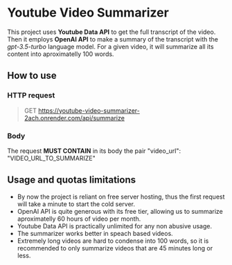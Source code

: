 # Youtube Video Summarizer

This project uses **Youtube Data API** to get the full transcript of the video. Then it employs **OpenAI API** to make a summary of the transcript with the *gpt-3.5-turbo* language model. For a given video, it will summarize all its content into aproximatelly 100 words.

## How to use

### HTTP request
> GET https://youtube-video-summarizer-2ach.onrender.com/api/summarize

### Body
The request **MUST CONTAIN** in its body the pair "video_url": "VIDEO_URL_TO_SUMMARIZE"

## Usage and quotas limitations
<ul>
    <li>By now the project is reliant on free server hosting, thus the first request will take a minute to start the cold server.</li>
    <li>OpenAI API is quite generous with its free tier, allowing us to summarize aproximatelly 60 hours of video per month.</li>
    <li>Youtube Data API is practically unlimited for any non abusive usage.</li>
    <li>The summarizer works better in speach based videos.</li>
    <li>Extremely long videos are hard to condense into 100 words, so it is recommended to only summarize videos that are 45 minutes long or less.</li>
</ul>

